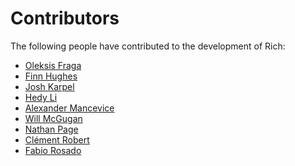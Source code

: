 # Contributors

The following people have contributed to the development of Rich:

<!-- Add your name below, sort alphabetically by surname. Link to Github profile / your home page. -->

- [Oleksis Fraga](https://github.com/oleksis)
- [Finn Hughes](https://github.com/finnhughes)
- [Josh Karpel](https://github.com/JoshKarpel)
- [Hedy Li](https://github.com/hedythedev)
- [Alexander Mancevice](https://github.com/amancevice)
- [Will McGugan](https://github.com/willmcgugan)
- [Nathan Page](https://github.com/nathanrpage97)
- [Clément Robert](https://github.com/neutrinoceros)
- [Fabio Rosado](https://github.com/FabioRosado)
